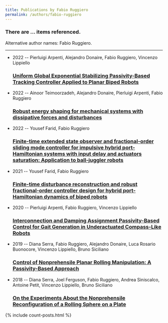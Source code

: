 ```yaml
---
title: Publications by Fabio Ruggiero
permalink: /authors/fabio-ruggiero
---
```


<h3 id="number-posts">There are ... items referenced.</h3>
<p id='info-authors'>Alternative author names: Fabio Ruggiero.</p>
<hr />
<ul class="post-list">
<li><span class='post-meta'>2022 -- Pierluigi Arpenti, Alejandro Donaire, Fabio Ruggiero, Vincenzo Lippiello</span><h3><a class='post-link' href="{{ site.baseurl }}/uniform-global-exponential-stabilizing-passivity-based-tracking-controller-applied-to-planar-biped-robots">Uniform Global Exponential Stabilizing Passivity-Based Tracking Controller Applied to Planar Biped Robots</a></h3></li>
<li><span class='post-meta'>2022 -- Ainoor Teimoorzadeh, Alejandro Donaire, Pierluigi Arpenti, Fabio Ruggiero</span><h3><a class='post-link' href="{{ site.baseurl }}/robust-energy-shaping-for-mechanical-systems-with-dissipative-forces-and-disturbances">Robust energy shaping for mechanical systems with dissipative forces and disturbances</a></h3></li>
<li><span class='post-meta'>2022 -- Yousef Farid, Fabio Ruggiero</span><h3><a class='post-link' href="{{ site.baseurl }}/finite-time-extended-state-observer-and-fractional-order-sliding-mode-controller-for-impulsive-hybrid-port-hamiltonian-systems-with-input-delay-and-actuators-saturation-application-to-ball-juggler-robots">Finite-time extended state observer and fractional-order sliding mode controller for impulsive hybrid port-Hamiltonian systems with input delay and actuators saturation: Application to ball-juggler robots</a></h3></li>
<li><span class='post-meta'>2021 -- Yousef Farid, Fabio Ruggiero</span><h3><a class='post-link' href="{{ site.baseurl }}/finite-time-disturbance-reconstruction-and-robust-fractional-order-controller-design-for-hybrid-port-hamiltonian-dynamics-of-biped-robots">Finite-time disturbance reconstruction and robust fractional-order controller design for hybrid port-Hamiltonian dynamics of biped robots</a></h3></li>
<li><span class='post-meta'>2020 -- Pierluigi Arpenti, Fabio Ruggiero, Vincenzo Lippiello</span><h3><a class='post-link' href="{{ site.baseurl }}/interconnection-and-damping-assignment-passivity-based-control-for-gait-generation-in-underactuated-compass-like-robots">Interconnection and Damping Assignment Passivity-Based Control for Gait Generation in Underactuated Compass-Like Robots</a></h3></li>
<li><span class='post-meta'>2019 -- Diana Serra, Fabio Ruggiero, Alejandro Donaire, Luca Rosario Buonocore, Vincenzo Lippiello, Bruno Siciliano</span><h3><a class='post-link' href="{{ site.baseurl }}/control-of-nonprehensile-planar-rolling-manipulation-a-passivity-based-approach">Control of Nonprehensile Planar Rolling Manipulation: A Passivity-Based Approach</a></h3></li>
<li><span class='post-meta'>2018 -- Diana Serra, Joel Ferguson, Fabio Ruggiero, Andrea Siniscalco, Antoine Petit, Vincenzo Lippiello, Bruno Siciliano</span><h3><a class='post-link' href="{{ site.baseurl }}/on-the-experiments-about-the-nonprehensile-reconfiguration-of-a-rolling-sphere-on-a-plate">On the Experiments About the Nonprehensile Reconfiguration of a Rolling Sphere on a Plate</a></h3></li>

</ul>
{% include count-posts.html %}
